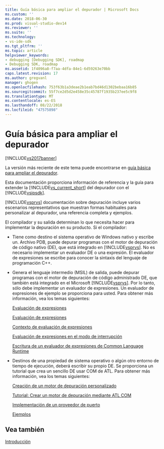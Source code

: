 ```yaml
---
title: Guía básica para ampliar el depurador | Microsoft Docs
ms.custom: ''
ms.date: 2018-06-30
ms.prod: visual-studio-dev14
ms.reviewer: ''
ms.suite: ''
ms.technology:
- vs-ide-sdk
ms.tgt_pltfrm: ''
ms.topic: article
helpviewer_keywords:
- debugging [Debugging SDK], roadmap
- Debugging SDK, roadmap
ms.assetid: 1f4096a8-f7aa-4dfa-84e1-6d59263e70bb
caps.latest.revision: 17
ms.author: gregvanl
manager: ghogen
ms.openlocfilehash: 753f63b1a3deae2b1eab7bd46d1302bebaa16b85
ms.sourcegitcommit: 55f7ce2d5d2e458e35c45787f1935b237ee5c9f8
ms.translationtype: MT
ms.contentlocale: es-ES
ms.lasthandoff: 08/22/2018
ms.locfileid: "47575898"
---
```

# <a name="roadmap-for-extending-the-debugger"></a>Guía básica para ampliar el depurador
[!INCLUDE[vs2017banner](../../includes/vs2017banner.md)]

La versión más reciente de este tema puede encontrarse en [guía básica para ampliar el depurador](https://docs.microsoft.com/visualstudio/extensibility/debugger/roadmap-for-extending-the-debugger).  
  
Esta documentación proporciona información de referencia y la guía para extender la [!INCLUDE[vs_current_short](../../includes/vs-current-short-md.md)] del depurador con el [!INCLUDE[vsipsdk](../../includes/vsipsdk-md.md)].  
  
 [!INCLUDE[vsprvs](../../includes/vsprvs-md.md)] documentación sobre depuración incluye varios escenarios representativos que muestran formas habituales para personalizar al depurador, una referencia completa y ejemplos.  
  
 El compilador y su salida determinan lo que necesita hacer para implementar la depuración en su producto. Si el compilador:  
  
-   Tiene como destino el sistema operativo de Windows nativo y escribe un. Archivo PDB, puede depurar programas con el motor de depuración de código nativo (DE), que está integrado en [!INCLUDE[vsprvs](../../includes/vsprvs-md.md)]. No es necesario implementar un evaluador DE o una expresión. El evaluador de expresiones se escribe para conocer la sintaxis del lenguaje de programación C++.  
  
-   Genera el lenguaje intermedio (MSIL) de salida, puede depurar programas con el motor de depuración de código administrado DE, que también está integrado en el Microsoft [!INCLUDE[vsprvs](../../includes/vsprvs-md.md)]. Por lo tanto, sólo debe implementar un evaluador de expresiones. Un evaluador de expresiones de ejemplo se proporciona para usted. Para obtener más información, vea los temas siguientes:  
  
     [Evaluación de expresiones](../../extensibility/debugger/expression-evaluation-visual-studio-debugging-sdk.md)  
  
     [Evaluación de expresiones](../../extensibility/debugger/evaluating-expressions.md)  
  
     [Contexto de evaluación de expresiones](../../extensibility/debugger/expression-evaluation-context.md)  
  
     [Evaluación de expresiones en el modo de interrupción](../../extensibility/debugger/expression-evaluation-in-break-mode.md)  
  
     [Escritura de un evaluador de expresiones de Common Language Runtime](../../extensibility/debugger/writing-a-common-language-runtime-expression-evaluator.md)  
  
-   Destinos de una propiedad de sistema operativo o algún otro entorno de tiempo de ejecución, deberá escribir su propio DE. Se proporciona un tutorial que crea un sencillo DE usar COM de ATL. Para obtener más información, vea los temas siguientes:  
  
     [Creación de un motor de depuración personalizado](../../extensibility/debugger/creating-a-custom-debug-engine.md)  
  
     [Tutorial: Crear un motor de depuración mediante ATL COM](http://msdn.microsoft.com/en-us/9097b71e-1fe7-48f7-bc00-009e25940c24)  
  
     [Implementación de un proveedor de puerto](../../extensibility/debugger/implementing-a-port-supplier.md)  
  
     [Ejemplos](../../extensibility/debugger/visual-studio-debugging-samples.md)  
  
## <a name="see-also"></a>Vea también  
 [Introducción](../../extensibility/debugger/getting-started-with-debugger-extensibility.md)

